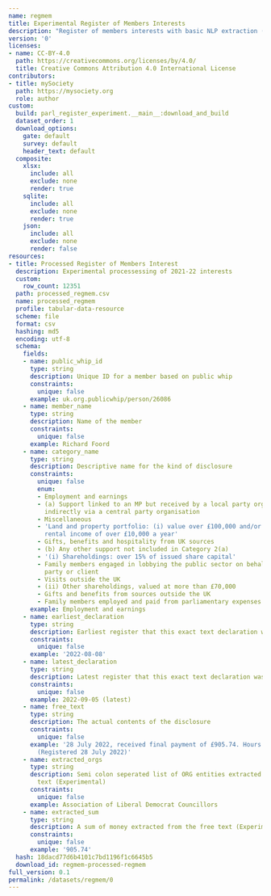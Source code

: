 ```yaml
---
name: regmem
title: Experimental Register of Members Interests
description: "Register of members interests with basic NLP extraction (unmaintained)\n"
version: '0'
licenses:
- name: CC-BY-4.0
  path: https://creativecommons.org/licenses/by/4.0/
  title: Creative Commons Attribution 4.0 International License
contributors:
- title: mySociety
  path: https://mysociety.org
  role: author
custom:
  build: parl_register_experiment.__main__:download_and_build
  dataset_order: 1
  download_options:
    gate: default
    survey: default
    header_text: default
  composite:
    xlsx:
      include: all
      exclude: none
      render: true
    sqlite:
      include: all
      exclude: none
      render: true
    json:
      include: all
      exclude: none
      render: false
resources:
- title: Processed Register of Members Interest
  description: Experimental processessing of 2021-22 interests
  custom:
    row_count: 12351
  path: processed_regmem.csv
  name: processed_regmem
  profile: tabular-data-resource
  scheme: file
  format: csv
  hashing: md5
  encoding: utf-8
  schema:
    fields:
    - name: public_whip_id
      type: string
      description: Unique ID for a member based on public whip
      constraints:
        unique: false
      example: uk.org.publicwhip/person/26086
    - name: member_name
      type: string
      description: Name of the member
      constraints:
        unique: false
      example: Richard Foord
    - name: category_name
      type: string
      description: Descriptive name for the kind of disclosure
      constraints:
        unique: false
        enum:
        - Employment and earnings
        - (a) Support linked to an MP but received by a local party organisation or
          indirectly via a central party organisation
        - Miscellaneous
        - 'Land and property portfolio: (i) value over £100,000 and/or (ii) giving
          rental income of over £10,000 a year'
        - Gifts, benefits and hospitality from UK sources
        - (b) Any other support not included in Category 2(a)
        - '(i) Shareholdings: over 15% of issued share capital'
        - Family members engaged in lobbying the public sector on behalf of a third
          party or client
        - Visits outside the UK
        - (ii) Other shareholdings, valued at more than £70,000
        - Gifts and benefits from sources outside the UK
        - Family members employed and paid from parliamentary expenses
      example: Employment and earnings
    - name: earliest_declaration
      type: string
      description: Earliest register that this exact text declaration was made
      constraints:
        unique: false
      example: '2022-08-08'
    - name: latest_declaration
      type: string
      description: Latest register that this exact text declaration was made
      constraints:
        unique: false
      example: 2022-09-05 (latest)
    - name: free_text
      type: string
      description: The actual contents of the disclosure
      constraints:
        unique: false
      example: '28 July 2022, received final payment of £905.74. Hours: 3.95 hrs.
        (Registered 28 July 2022)'
    - name: extracted_orgs
      type: string
      description: Semi colon seperated list of ORG entities extracted from the free
        text (Experimental)
      constraints:
        unique: false
      example: Association of Liberal Democrat Councillors
    - name: extracted_sum
      type: string
      description: A sum of money extracted from the free text (Experimental)
      constraints:
        unique: false
      example: '905.74'
  hash: 18dacd77d6b4101c7bd1196f1c6645b5
  download_id: regmem-processed-regmem
full_version: 0.1
permalink: /datasets/regmem/0
---
```

